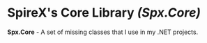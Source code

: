 # SpireX's Core Library *(Spx.Core)*

**Spx.Core** - A set of missing classes that I use in my .NET projects.